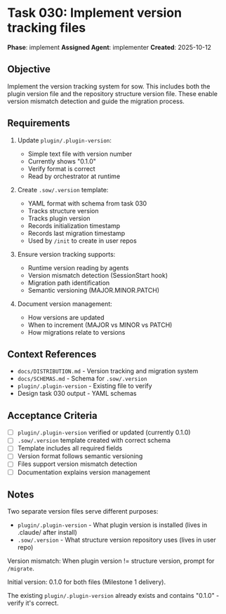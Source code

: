 # Task 030: Implement version tracking files

**Phase**: implement
**Assigned Agent**: implementer
**Created**: 2025-10-12

## Objective

Implement the version tracking system for sow. This includes both the plugin
version file and the repository structure version file. These enable version
mismatch detection and guide the migration process.

## Requirements

1. Update `plugin/.plugin-version`:
   - Simple text file with version number
   - Currently shows "0.1.0"
   - Verify format is correct
   - Read by orchestrator at runtime

2. Create `.sow/.version` template:
   - YAML format with schema from task 030
   - Tracks structure version
   - Tracks plugin version
   - Records initialization timestamp
   - Records last migration timestamp
   - Used by `/init` to create in user repos

3. Ensure version tracking supports:
   - Runtime version reading by agents
   - Version mismatch detection (SessionStart hook)
   - Migration path identification
   - Semantic versioning (MAJOR.MINOR.PATCH)

4. Document version management:
   - How versions are updated
   - When to increment (MAJOR vs MINOR vs PATCH)
   - How migrations relate to versions

## Context References

- `docs/DISTRIBUTION.md` - Version tracking and migration system
- `docs/SCHEMAS.md` - Schema for `.sow/.version`
- `plugin/.plugin-version` - Existing file to verify
- Design task 030 output - YAML schemas

## Acceptance Criteria

- [ ] `plugin/.plugin-version` verified or updated (currently 0.1.0)
- [ ] `.sow/.version` template created with correct schema
- [ ] Template includes all required fields
- [ ] Version format follows semantic versioning
- [ ] Files support version mismatch detection
- [ ] Documentation explains version management

## Notes

Two separate version files serve different purposes:
- `plugin/.plugin-version` - What plugin version is installed (lives in .claude/ after install)
- `.sow/.version` - What structure version repository uses (lives in user repo)

Version mismatch: When plugin version != structure version, prompt for `/migrate`.

Initial version: 0.1.0 for both files (Milestone 1 delivery).

The existing `plugin/.plugin-version` already exists and contains "0.1.0" - verify it's correct.
